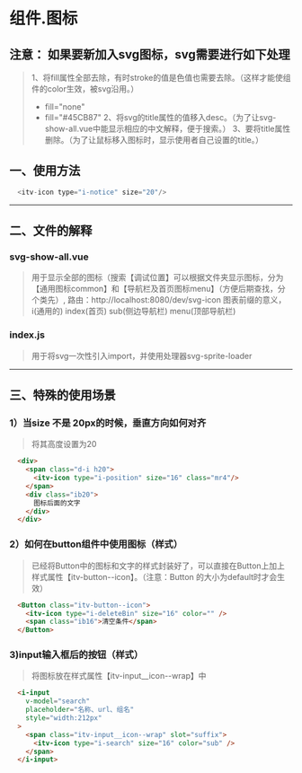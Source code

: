 # 组件.图标

## 注意： 如果要新加入svg图标，svg需要进行如下处理

> 1、将fill属性全部去除，有时stroke的值是色值也需要去除。（这样才能使组件的color生效，被svg沿用。）
> - fill="none"
> - fill="#45CB87"
> 2、将svg的title属性的值移入desc。（为了让svg-show-all.vue中能显示相应的中文解释，便于搜索。）
> 3、要将title属性删除。（为了让鼠标移入图标时，显示使用者自己设置的title。）

## 一、使用方法

```js
  <itv-icon type="i-notice" size="20"/>
```

---

## 二、文件的解释

### svg-show-all.vue

> 用于显示全部的图标（搜索【调试位置】可以根据文件夹显示图标，分为【通用图标common】和【导航栏及首页图标menu】（方便后期查找，分个类先）,
> 路由：http://localhost:8080/dev/svg-icon 
> 图表前缀的意义，i(通用的) index(首页) sub(侧边导航栏) menu(顶部导航栏)

### index.js

> 用于将svg一次性引入import，并使用处理器svg-sprite-loader

---

## 三、特殊的使用场景

### 1）当size 不是 20px的时候，垂直方向如何对齐

> 将其高度设置为20

```html
  <div>
    <span class="d-i h20">
      <itv-icon type="i-position" size="16" class="mr4"/>
    </span>
    <div class="ib20">
      图标后面的文字
    </div>
  </div>
```

### 2）如何在button组件中使用图标（样式）

> 已经将Button中的图标和文字的样式封装好了，可以直接在Button上加上样式属性【itv-button--icon】。（注意：Button 的大小为default时才会生效）

```html
  <Button class="itv-button--icon">
    <itv-icon type="i-deleteBin" size="16" color="" />
    <span class="ib16">清空条件</span>
  </Button>
```

### 3)input输入框后的按钮（样式）

> 将图标放在样式属性【itv-input__icon--wrap】中

```html
  <i-input
    v-model="search"
    placeholder="名称、url、组名"
    style="width:212px"
  >
    <span class="itv-input__icon--wrap" slot="suffix">
      <itv-icon type="i-search" size="16" color="sub" />
    </span>
  </i-input>
```
